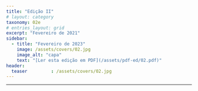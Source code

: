 ```yaml
---
title: "Edição II"
# layout: category
taxonomy: 02e
# entries_layout: grid
excerpt: "Fevereiro de 2021"
sidebar:
  - title: "Fevereiro de 2023"
    image: /assets/covers/02.jpg
    image_alt: "capa"
    text: "[Ler esta edição em PDF](/assets/pdf-ed/02.pdf)"
header:
  teaser         : /assets/covers/02.jpg
---
```


---